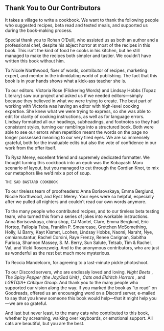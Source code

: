 ## Thank You to Our Contributors

It takes a village to write a cookbook. We want to thank the following people
who suggested recipes, beta read and tested meals, and supported us during
the book-making process.

Special thank you to Rohan O’Duill, who assisted us as both an author and
a professional chef, despite his abject horror at most of the recipes in this
book. This isn’t the kind of food he cooks in his kitchen, but he still managed
to make the recipes both simpler and tastier. We couldn’t have written this
book without him.

To Nicole Northwood, fixer of words, contributor of recipes, marketing
expert, and mentor in the intimidating world of publishing. The fact that this
book is in your hands shows what a kick-ass teacher she is.

To our editors. Victoria Rose (Flickering Words) and Lindsay Hobbs (Topaz
Literary) saw our project and asked us if we needed editors—simply because
they believed in what we were trying to create. The best part of working
with Victoria was having an editor with high-level cooking expertise. She
knew what we were trying to express, so she was able to edit for clarity of
cooking instructions, as well as for language errors. Lindsay formatted all
our headings, subheadings, and footnotes so they had consistent styles,
turning our ramblings into a structured book. Both were able to see our
errors when repetition meant the words on the page no longer possessed
meaning to our very tired eyes. We are so immensely grateful, both for the
invaluable edits but also the vote of confidence in our work from the offer
itself.

To Rysz Merey, excellent friend and supremely dedicated formatter. We
thought turning this cookbook into an epub was the Kobayashi Maru
scenario of layout, but you managed to cut through the Gordian Knot, to mix
our metaphors like we’d mix a pot of soup.


```
THE SAD BASTARD COOKBOOK
```
To our tireless team of proofreaders: Anna Borisovskaya, Emma Berglund,
Nicole Northwood, and Rysz Merey. Your eyes were so helpful, especially
after we pulled all nighters and couldn’t read our own words anymore.

To the many people who contributed recipes, and to our tireless beta testing
team, who turned this from a series of jokes into workable instructions. Anna
Borisovskaya, china shop, CJ Mantel, Clare, Emma Berglund, Eric Hortop,
Fallopia Tuba, Franklin P. Smearcase, Gretchen McSomething, Holly, IJ Barry,
Kayt Kismet, Lcohen, Lindsay Hobbs, Naomi, Naraht, Nye, omniamutantur,
Rachel Corsini, Raye Frenzy, Renee Carignan, Sabitha Furiosa, Shannon
Massey, S. M. Berry, Sun Salute, Tetsab, Tim & Rachel, Val, and Vicki
Rosenzweig. And to the anonymous contributors, who are just as wonderful
as the rest but much more mysterious.

To Reccia Mandelcorn, for agreeing to a last-minute pickle photoshoot.

To our Discord servers, who are endlessly loved and loving. _Night Beets_ , _The
Spicy Pepper (the Joy/Sad Unit)_ , _Cats and Eldritch Horrors_ , and _LGBTQIA+ Critique
Group._ And thank you to the many people who supported our vision along
the way. If you marked the book as “to read” on Goodreads, offered us
an encouraging word on a Discord server, e-mailed to say that you knew
someone this book would help—that it might help you—we are so grateful.

And last but never least, to the many cats who contributed to this book,
whether by screaming, walking over keyboards, or emotional support. All
cats are beautiful, but you are the best.